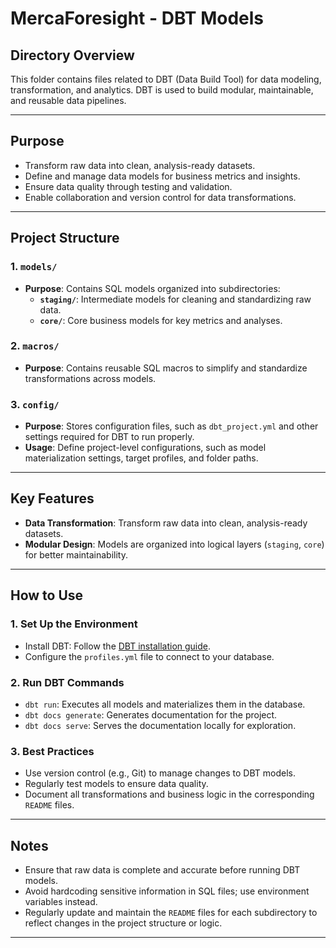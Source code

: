 # MercaForesight - DBT Models

## **Directory Overview**
This folder contains files related to DBT (Data Build Tool) for data modeling, transformation, and analytics. DBT is used to build modular, maintainable, and reusable data pipelines.

---

## **Purpose**
- Transform raw data into clean, analysis-ready datasets.
- Define and manage data models for business metrics and insights.
- Ensure data quality through testing and validation.
- Enable collaboration and version control for data transformations.

---

## **Project Structure**

### 1. **`models/`**
- **Purpose**: Contains SQL models organized into subdirectories:
  - **`staging/`**: Intermediate models for cleaning and standardizing raw data.
  - **`core/`**: Core business models for key metrics and analyses.

### 2. **`macros/`**
- **Purpose**: Contains reusable SQL macros to simplify and standardize transformations across models.

### 3. **`config/`**
- **Purpose**: Stores configuration files, such as `dbt_project.yml` and other settings required for DBT to run properly.
- **Usage**: Define project-level configurations, such as model materialization settings, target profiles, and folder paths.

---

## **Key Features**
- **Data Transformation**: Transform raw data into clean, analysis-ready datasets.
- **Modular Design**: Models are organized into logical layers (`staging`, `core`) for better maintainability.

---

## **How to Use**

### 1. **Set Up the Environment**
- Install DBT: Follow the [DBT installation guide](https://docs.getdbt.com/docs/installation).
- Configure the `profiles.yml` file to connect to your database.

### 2. **Run DBT Commands**
- `dbt run`: Executes all models and materializes them in the database.
- `dbt docs generate`: Generates documentation for the project.
- `dbt docs serve`: Serves the documentation locally for exploration.

### 3. **Best Practices**
- Use version control (e.g., Git) to manage changes to DBT models.
- Regularly test models to ensure data quality.
- Document all transformations and business logic in the corresponding `README` files.

---

## **Notes**
- Ensure that raw data is complete and accurate before running DBT models.
- Avoid hardcoding sensitive information in SQL files; use environment variables instead.
- Regularly update and maintain the `README` files for each subdirectory to reflect changes in the project structure or logic.

---